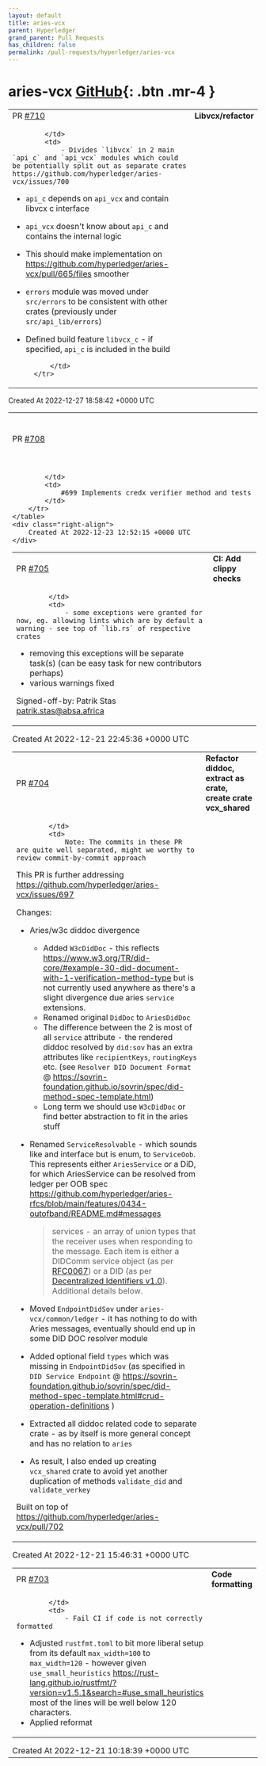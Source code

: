 ```yaml
---
layout: default
title: aries-vcx
parent: Hyperledger
grand_parent: Pull Requests
has_children: false
permalink: /pull-requests/hyperledger/aries-vcx
---
```


# aries-vcx <span class="fs-3 right-align">[GitHub](https://github.com/hyperledger/aries-vcx){: .btn .mr-4 }</span>


<div>
    <table>
        <tr>
            <td>
                PR <a href="https://github.com/hyperledger/aries-vcx/pull/710" class=".btn">#710</a>
            </td>
            <td>
                <b>
                    Libvcx/refactor
                </b>
            </td>
        </tr>
        <tr>
            <td>
                
            </td>
            <td>
                - Divides `libvcx` in 2 main `api_c` and `api_vcx` modules which could be potentially split out as separate crates https://github.com/hyperledger/aries-vcx/issues/700
- `api_c` depends on `api_vcx` and contain libvcx c interface
- `api_vcx` doesn't know about `api_c` and contains the internal logic
- This should make implementation on https://github.com/hyperledger/aries-vcx/pull/665/files smoother
- `errors` module was moved under `src/errors` to be consistent with other crates (previously under `src/api_lib/errors`)
- Defined build feature `libvcx_c` - if specified, `api_c` is included in the build

            </td>
        </tr>
    </table>
    <div class="right-align">
        Created At 2022-12-27 18:58:42 +0000 UTC
    </div>
</div>

<div>
    <table>
        <tr>
            <td>
                PR <a href="https://github.com/hyperledger/aries-vcx/pull/708" class=".btn">#708</a>
            </td>
            <td>
                <b>
                    Draft: CredxAnoncreds verifier functionality support
                </b>
            </td>
        </tr>
        <tr>
            <td>
                
            </td>
            <td>
                #699 Implements credx verifier method and tests
            </td>
        </tr>
    </table>
    <div class="right-align">
        Created At 2022-12-23 12:52:15 +0000 UTC
    </div>
</div>

<div>
    <table>
        <tr>
            <td>
                PR <a href="https://github.com/hyperledger/aries-vcx/pull/705" class=".btn">#705</a>
            </td>
            <td>
                <b>
                    CI: Add clippy checks
                </b>
            </td>
        </tr>
        <tr>
            <td>
                
            </td>
            <td>
                - some exceptions were granted for now, eg. allowing lints which are by default a warning - see top of `lib.rs` of respective crates
- removing this exceptions will be separate task(s) (can be easy task for new contributors perhaps)
- various warnings fixed

Signed-off-by: Patrik Stas <patrik.stas@absa.africa>
            </td>
        </tr>
    </table>
    <div class="right-align">
        Created At 2022-12-21 22:45:36 +0000 UTC
    </div>
</div>

<div>
    <table>
        <tr>
            <td>
                PR <a href="https://github.com/hyperledger/aries-vcx/pull/704" class=".btn">#704</a>
            </td>
            <td>
                <b>
                    Refactor diddoc, extract as crate, create crate vcx_shared
                </b>
            </td>
        </tr>
        <tr>
            <td>
                
            </td>
            <td>
                Note: The commits in these PR are quite well separated, might we worthy to review commit-by-commit approach

This PR is further addressing https://github.com/hyperledger/aries-vcx/issues/697

Changes:
- Aries/w3c diddoc divergence
   - Added `W3cDidDoc` - this reflects https://www.w3.org/TR/did-core/#example-30-did-document-with-1-verification-method-type but is not currently used anywhere as there's a slight divergence due aries `service` extensions.
   - Renamed original `DidDoc` to `AriesDidDoc` 
   - The difference between the 2 is most of all `service` attribute - the rendered diddoc resolved by `did:sov` has an extra attributes like `recipientKeys`, `routingKeys` etc. (see `Resolver DID Document Format` @ https://sovrin-foundation.github.io/sovrin/spec/did-method-spec-template.html)
   - Long term we should use `W3cDidDoc` or find better abstraction to fit in the aries stuff
   
- Renamed `ServiceResolvable` - which sounds like and interface but is enum, to `ServiceOob`. This represents either `AriesService` or a DiD, for which AriesService can be resolved from ledger per OOB spec https://github.com/hyperledger/aries-rfcs/blob/main/features/0434-outofband/README.md#messages
   > services - an array of union types that the receiver uses when responding to the message. Each item is either a DIDComm service object (as per [RFC0067](https://github.com/hyperledger/aries-rfcs/blob/main/features/0067-didcomm-diddoc-conventions/README.md#service-conventions)) or a DID (as per [Decentralized Identifiers v1.0](https://w3c.github.io/did-core/#did-syntax)). Additional details below.
   
- Moved `EndpointDidSov` under `aries-vcx/common/ledger` - it has nothing to do with Aries messages, eventually should end up in some DID DOC resolver module
- Added optional field `types` which was missing in `EndpointDidSov` (as specified in `DID Service Endpoint` @ https://sovrin-foundation.github.io/sovrin/spec/did-method-spec-template.html#crud-operation-definitions )
- Extracted all diddoc related code to separate crate - as by itself is more general concept and has no relation to `aries`
- As result, I also ended up creating `vcx_shared` crate to avoid yet another duplication of methods `validate_did` and `validate_verkey`

Built on top of https://github.com/hyperledger/aries-vcx/pull/702
            </td>
        </tr>
    </table>
    <div class="right-align">
        Created At 2022-12-21 15:46:31 +0000 UTC
    </div>
</div>

<div>
    <table>
        <tr>
            <td>
                PR <a href="https://github.com/hyperledger/aries-vcx/pull/703" class=".btn">#703</a>
            </td>
            <td>
                <b>
                    Code formatting
                </b>
            </td>
        </tr>
        <tr>
            <td>
                
            </td>
            <td>
                - Fail CI if code is not correctly formatted
- Adjusted `rustfmt.toml` to bit more liberal setup from its default `max_width=100` to `max_width=120` - however given `use_small_heuristics` https://rust-lang.github.io/rustfmt/?version=v1.5.1&search=#use_small_heuristics most of the lines will be well below 120 characters.
- Applied reformat
            </td>
        </tr>
    </table>
    <div class="right-align">
        Created At 2022-12-21 10:18:39 +0000 UTC
    </div>
</div>


